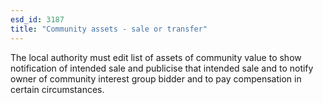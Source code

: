 ```yaml
---
esd_id: 3187
title: "Community assets - sale or transfer"
---
```


The local authority must edit list of assets of community value to show notification of intended sale and publicise that intended sale and to notify owner of community interest group bidder and to pay compensation in certain circumstances.

